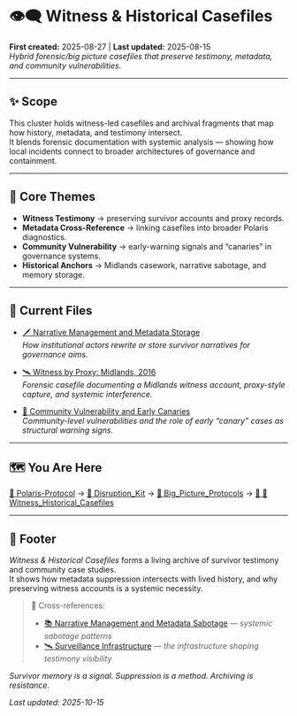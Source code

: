 # 👁️‍🗨️ Witness & Historical Casefiles  
**First created:** 2025-08-27 | **Last updated:** 2025-08-15  
*Hybrid forensic/big picture casefiles that preserve testimony, metadata, and community vulnerabilities.*  

---

## ✨ Scope  

This cluster holds witness-led casefiles and archival fragments that map how history, metadata, and testimony intersect.  
It blends forensic documentation with systemic analysis — showing how local incidents connect to broader architectures of governance and containment.  

---

## 🦚 Core Themes  

- **Witness Testimony** → preserving survivor accounts and proxy records.  
- **Metadata Cross-Reference** → linking casefiles into broader Polaris diagnostics.  
- **Community Vulnerability** → early-warning signals and “canaries” in governance systems.  
- **Historical Anchors** → Midlands casework, narrative sabotage, and memory storage.  

---

## 📂 Current Files  

- [🗡 Narrative Management and Metadata Storage](🗡_narrative_management_and_metadata_storage.md)  
  *How institutional actors rewrite or store survivor narratives for governance aims.*  

- [🛰️ Witness by Proxy: Midlands, 2016](🛰️_witness_by_proxy_midlands_2016.md)  
  *Forensic casefile documenting a Midlands witness account, proxy-style capture, and systemic interference.*  

- [🧵 Community Vulnerability and Early Canaries](🧵_community_vulnerability_and_early_canaries.md)  
  *Community-level vulnerabilities and the role of early “canary” cases as structural warning signs.*  

---

## 🗺️ You Are Here  

[📁 Polaris-Protocol](/) → [📁 Disruption_Kit](/Disruption_Kit) → [📁 Big_Picture_Protocols](/Disruption_Kit/Big_Picture_Protocols) → [📁 🧾 Witness_Historical_Casefiles](/Disruption_Kit/Big_Picture_Protocols/🧾_Witness_Historical_Casefiles)  

---

## 🏮 Footer  

*Witness & Historical Casefiles* forms a living archive of survivor testimony and community case studies.  
It shows how metadata suppression intersects with lived history, and why preserving witness accounts is a systemic necessity.  

> 📡 Cross-references:
> 
> - [📚 Narrative Management and Metadata Sabotage](../../🌀_System_Governance/📚_Narrative_Management/README.md) — *systemic sabotage patterns*  
> - [🛰️ Surveillance Infrastructure](../../🌀_System_Governance/🛰️_Infrastructure_Procurement/🛰️_surveillance_infrastructure.md) — *the infrastructure shaping testimony visibility*  

*Survivor memory is a signal. Suppression is a method. Archiving is resistance.*  

_Last updated: 2025-10-15_  

